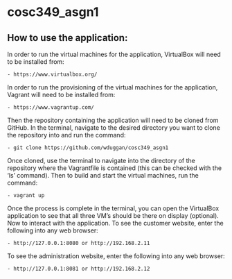# cosc349_asgn1

## How to use the application:

In order to run the virtual machines for the application, VirtualBox will need to be installed from:
```
- https://www.virtualbox.org/
```

In order to run the provisioning of the virtual machines for the application, Vagrant will need to be installed from:
```
- https://www.vagrantup.com/ 
```

Then the repository containing the application will need to be cloned from GitHub. In the terminal, navigate to the desired directory you want to clone the repository into and run the command:
```
- git clone https://github.com/wduggan/cosc349_asgn1 
```

Once cloned, use the terminal to navigate into the directory of the repository where the Vagrantfile is contained (this can be checked with the ‘ls’ command). Then to build and start the virtual machines, run the command:
```
- vagrant up
```

Once the process is complete in the terminal, you can open the VirtualBox application to see that all three VM’s should be there on display (optional). Now to interact with the application. 
To see the customer website, enter the following into any web browser:
```
- http://127.0.0.1:8080 or http://192.168.2.11  
```

To see the administration website, enter the following into any web browser:
```
- http://127.0.0.1:8081 or http://192.168.2.12 
```
